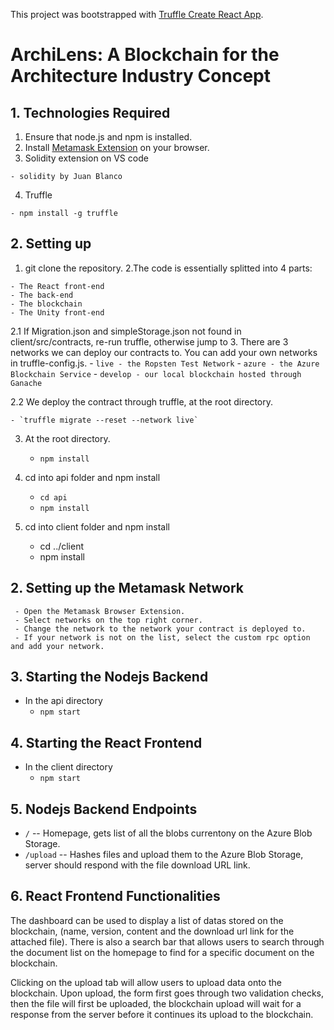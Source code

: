 This project was bootstrapped with [Truffle Create React App](https://www.trufflesuite.com/boxes/truffle-create-react-app).

# ArchiLens: A Blockchain for the Architecture Industry Concept 

## 1. Technologies Required

  1. Ensure that node.js and npm is installed.
  2. Install [Metamask Extension](https://metamask.io/) on your browser.  
  3. Solidity extension on VS code
  
    - solidity by Juan Blanco
  
  4. Truffle
  
    - npm install -g truffle

## 2. Setting up

  1. git clone the repository.
  2.The code is essentially splitted into 4 parts:
  
    - The React front-end
    - The back-end  
    - The blockchain
    - The Unity front-end

  2.1 If Migration.json and simpleStorage.json not found in client/src/contracts, re-run truffle, otherwise jump to 3. There are 3 networks we can deploy our contracts to. You can add your own networks in truffle-config.js.
    - `live - the Ropsten Test Network`
    - `azure - the Azure Blockchain Service`
    - `develop - our local blockchain hosted through Ganache`
  
  2.2 We deploy the contract through truffle, at the root directory.
  
    - `truffle migrate --reset --network live`
    
  3. At the root directory.
  
     - `npm install`
     
  4. cd into api folder and npm install
  
     - `cd api`
     - `npm install`
  
  5. cd into client folder and npm install
  
     - cd ../client
     - npm install
     
## 2. Setting up the Metamask Network

     - Open the Metamask Browser Extension.
     - Select networks on the top right corner.
     - Change the network to the network your contract is deployed to.
     - If your network is not on the list, select the custom rpc option and add your network.

## 3. Starting the Nodejs Backend

  - In the api directory 
    - `npm start`

## 4. Starting the React Frontend

  - In the client directory 
    - `npm start`
    
## 5. Nodejs Backend Endpoints

- `/` -- Homepage, gets list of all the blobs currentony on the Azure Blob Storage.
- `/upload` -- Hashes files and upload them to the Azure Blob Storage, server should respond with the file download URL link.

## 6. React Frontend Functionalities

The dashboard can be used to display a list of datas stored on the blockchain, (name, version, content and the download url link for the attached file). There is also a search bar that allows users to search through the document list on the homepage to find for a specific document on the blockchain.

Clicking on the upload tab will allow users to upload data onto the blockchain. Upon upload, the form first goes through two validation checks, then the file will first be uploaded, the blockchain upload will wait for a response from the server before it continues its upload to the blockchain.

